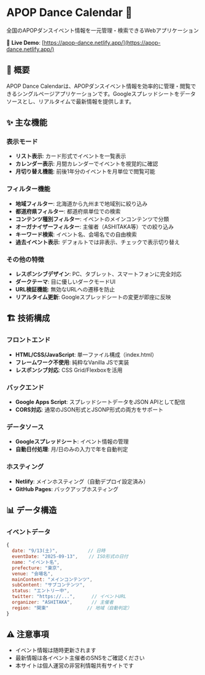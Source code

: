 # APOP Dance Calendar 📅

全国のAPOPダンスイベント情報を一元管理・検索できるWebアプリケーション

🔗 **Live Demo**: [https://apop-dance.netlify.app/](https://apop-dance.netlify.app/)

## 📌 概要

APOP Dance Calendarは、APOPダンスイベント情報を効率的に管理・閲覧できるシングルページアプリケーションです。Googleスプレッドシートをデータソースとし、リアルタイムで最新情報を提供します。

## ✨ 主な機能

### 表示モード
- **リスト表示**: カード形式でイベントを一覧表示
- **カレンダー表示**: 月間カレンダーでイベントを視覚的に確認
- **月切り替え機能**: 前後1年分のイベントを月単位で閲覧可能

### フィルター機能
- **地域フィルター**: 北海道から九州まで地域別に絞り込み
- **都道府県フィルター**: 都道府県単位での検索
- **コンテンツ種別フィルター**: イベントのメインコンテンツで分類
- **オーガナイザーフィルター**: 主催者（ASHITAKA等）での絞り込み
- **キーワード検索**: イベント名、会場名での自由検索
- **過去イベント表示**: デフォルトでは非表示、チェックで表示切り替え

### その他の特徴
- **レスポンシブデザイン**: PC、タブレット、スマートフォンに完全対応
- **ダークテーマ**: 目に優しいダークモードUI
- **URL検証機能**: 無効なURLへの遷移を防止
- **リアルタイム更新**: Googleスプレッドシートの変更が即座に反映

## 🏗️ 技術構成

### フロントエンド
- **HTML/CSS/JavaScript**: 単一ファイル構成（index.html）
- **フレームワーク不使用**: 純粋なVanilla JSで実装
- **レスポンシブ対応**: CSS Grid/Flexboxを活用

### バックエンド
- **Google Apps Script**: スプレッドシートデータをJSON APIとして配信
- **CORS対応**: 通常のJSON形式とJSONP形式の両方をサポート

### データソース
- **Googleスプレッドシート**: イベント情報の管理
- **自動日付処理**: 月/日のみの入力で年を自動判定

### ホスティング
- **Netlify**: メインホスティング（自動デプロイ設定済み）
- **GitHub Pages**: バックアップホスティング

## 📊 データ構造

### イベントデータ
```javascript
{
  date: "9/13(土)",           // 日時
  eventDate: "2025-09-13",    // ISO形式の日付
  name: "イベント名",
  prefecture: "東京",
  venue: "会場名",
  mainContent: "メインコンテンツ",
  subContent: "サブコンテンツ",
  status: "エントリー中",
  twitter: "https://...",      // イベントURL
  organizer: "ASHITAKA",       // 主催者
  region: "関東"              // 地域（自動判定）
}
```

## ⚠️ 注意事項

- イベント情報は随時更新されます
- 最新情報は各イベント主催者のSNSをご確認ください
- 本サイトは個人運営の非営利情報共有サイトです
